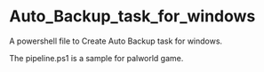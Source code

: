 # Auto_Backup_task_for_windows
A powershell file to Create Auto Backup task  for windows.

The pipeline.ps1 is a sample for palworld game.
